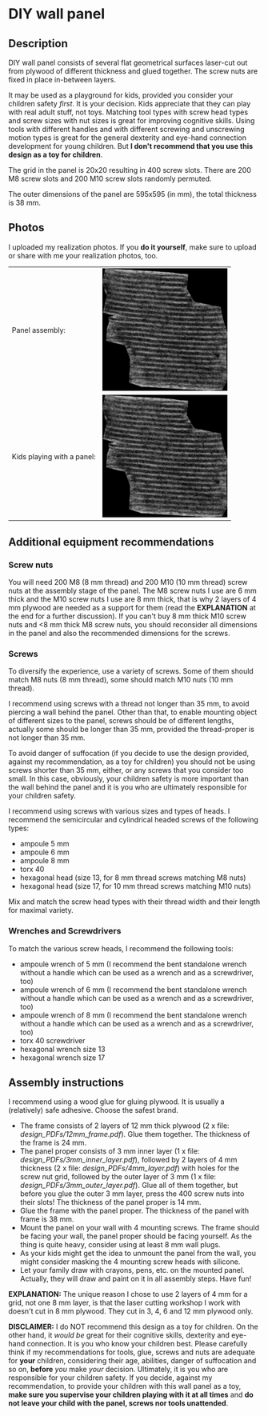 # DIY wall panel

## Description
DIY wall panel consists of several flat geometrical surfaces laser-cut out from plywood of different thickness and glued together. The screw nuts are fixed in place in-between layers.

It may be used as a playground for kids, provided you consider your children safety *first*. It is your decision. Kids appreciate that they can play with real adult stuff, not toys. Matching tool types with screw head types and screw sizes with nut sizes is great for improving cognitive skills. Using tools with different handles and with different screwing and unscrewing motion types is great for the general dexterity and eye-hand connection development for young children. But **I don't recommend that you use this design as a toy for children**. 

The grid in the panel is 20x20 resulting in 400 screw slots. There are 200 M8 screw slots and 200 M10 screw slots randomly permuted.

The outer dimensions of the panel are 595x595 (in mm), the total thickness is 38 mm.

## Photos

I uploaded my realization photos. If you **do it yourself**, make sure to upload or share with me your realization photos, too.

<table align=\"center\">
<tr>
<td>Panel assembly:</td>
<td><img src="https://github.com/SzymonNowakowski/Machine-Learning-2024/blob/master/grana/grana_examples/train_img_raw-eff8496-10.png?raw=1" width="250"></td>
</tr>

<tr>
<td>Kids playing with a panel:</td>
<td><img src="https://github.com/SzymonNowakowski/Machine-Learning-2024/blob/master/grana/grana_examples/train_img_raw-eff8496-10.png?raw=1" width="250"></td>
</tr>  

</table>

## Additional equipment recommendations

### Screw nuts

You will need 200 M8 (8 mm thread) and 200 M10 (10 mm thread) screw nuts at the assembly stage of the panel. The M8 screw nuts I use are 6 mm thick and the M10 screw nuts I use are 8 mm thick, that is why 2 layers of 4 mm plywood are needed as a support for them (read the **EXPLANATION** at the end for a further discussion). If you can't buy 8 mm thick M10 screw nuts and <8 mm thick M8 screw nuts, you should reconsider all dimensions in the panel and also the recommended dimensions for the screws.

### Screws

To diversify the experience, use a variety of screws. Some of them should match M8 nuts (8 mm thread), some should match M10 nuts (10 mm thread).

I recommend using screws with a thread not longer than 35 mm, to avoid piercing a wall behind the panel. Other than that, to enable mounting object of different sizes to the panel, screws should be of different lengths, actually some should be longer than 35 mm, provided the thread-proper is not longer than 35 mm. 

To avoid danger of suffocation (if you decide to use the design provided, against my recommendation, as a toy for children) you should not be using screws shorter than 35 mm, either, or any screws that you consider too small. In this case, obviously, your children safety is more important than the wall behind the panel and it is you who are ultimately responsible for your children safety.

I recommend using screws with various sizes and types of heads. I recommend the semicircular and cylindrical headed screws of the following types:
- ampoule 5 mm
- ampoule 6 mm
- ampoule 8 mm
- torx 40
- hexagonal head (size 13, for 8 mm thread screws matching M8 nuts)
- hexagonal head (size 17, for 10 mm thread screws matching M10 nuts)

Mix and match the screw head types with their thread width and their length for maximal variety.

### Wrenches and Screwdrivers

To match the various screw heads, I recommend the following tools:
- ampoule wrench of 5 mm (I recommend the bent standalone wrench without a handle which can be used as a wrench and as a screwdriver, too) 
- ampoule wrench of 6 mm (I recommend the bent standalone wrench without a handle which can be used as a wrench and as a screwdriver, too)
- ampoule wrench of 8 mm (I recommend the bent standalone wrench without a handle which can be used as a wrench and as a screwdriver, too)
- torx 40 screwdriver
- hexagonal wrench size 13
- hexagonal wrench size 17

## Assembly instructions
I recommend using a wood glue for gluing plywood. It is usually a (relatively) safe adhesive. Choose the safest brand.

- The frame consists of 2 layers of 12 mm thick plywood (2 x file: *design_PDFs/12mm_frame.pdf*). Glue them together. The thickness of the frame is 24 mm. 
- The panel proper consists of 3 mm inner layer (1 x file: *design_PDFs/3mm_inner_layer.pdf*), followed by 2 layers of 4 mm thickness (2 x file: *design_PDFs/4mm_layer.pdf*) with holes for the screw nut grid, followed by the outer layer of 3 mm (1 x file: *design_PDFs/3mm_outer_layer.pdf*). Glue all of them together, but before you glue the outer 3 mm layer, press the 400 screw nuts into their slots! The thickness of the panel proper is 14 mm.
- Glue the frame with the panel proper. The thickness of the panel with frame is 38 mm.
- Mount the panel on your wall with 4 mounting screws. The frame should be facing your wall, the panel proper should be facing yourself. As the thing is quite heavy, consider using at least 8 mm wall plugs.
- As your kids might get the idea to unmount the panel from the wall, you might consider masking the 4 mounting screw heads with silicone.
- Let your family draw with crayons, pens, etc. on the mounted panel. Actually, they will draw and paint on it in all assembly steps. Have fun!

**EXPLANATION:** The unique reason I chose to use 2 layers of 4 mm for a grid, not one 8 mm layer, is that the laser cutting workshop I work with doesn't cut in 8 mm plywood. They cut in 3, 4, 6 and 12 mm plywood only.

**DISCLAIMER:** I do NOT recommend this design as a toy for children. On the other hand, it *would be* great for their cognitive skills, dexterity and eye-hand connection. It is you who know your children best. Please carefully think if my recommendations for tools, glue, screws and nuts are adequate for **your** children, considering their age, abilities, danger of suffocation and so on, **before** *you* make *your* decision. Ultimately, it is you who are responsible for your children safety. If you decide, against my recommendation, to provide your children with this wall panel as a toy, **make sure you supervise your children playing with it at all times** and **do not leave your child with the panel, screws nor tools unattended**.

